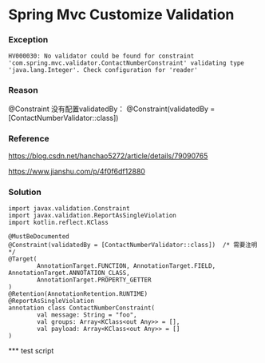 # Spring Mvc Customize Validation

### Exception

```aidl
HV000030: No validator could be found for constraint 'com.spring.mvc.validator.ContactNumberConstraint' validating type 'java.lang.Integer'. Check configuration for 'reader'
```

### Reason

@Constraint 没有配置validatedBy：  @Constraint(validatedBy = [ContactNumberValidator::class])

### Reference

https://blog.csdn.net/hanchao5272/article/details/79090765

https://www.jianshu.com/p/4f0f6df12880


### Solution

```aidl
import javax.validation.Constraint
import javax.validation.ReportAsSingleViolation
import kotlin.reflect.KClass

@MustBeDocumented
@Constraint(validatedBy = [ContactNumberValidator::class])  /* 需要注明 */
@Target(
        AnnotationTarget.FUNCTION, AnnotationTarget.FIELD, AnnotationTarget.ANNOTATION_CLASS,
        AnnotationTarget.PROPERTY_GETTER
)
@Retention(AnnotationRetention.RUNTIME)
@ReportAsSingleViolation
annotation class ContactNumberConstraint(
        val message: String = "foo",
        val groups: Array<KClass<out Any>> = [],
        val payload: Array<KClass<out Any>> = []
)
```

*** test script